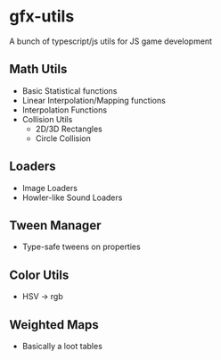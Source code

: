 # gfx-utils
A bunch of typescript/js utils for JS game development
## Math Utils
* Basic Statistical functions 
* Linear Interpolation/Mapping functions
* Interpolation Functions
* Collision Utils
  * 2D/3D Rectangles
  * Circle Collision
## Loaders
* Image Loaders
* Howler-like Sound Loaders
## Tween Manager
* Type-safe tweens on properties  
## Color Utils
* HSV -> rgb
## Weighted Maps
* Basically a loot tables